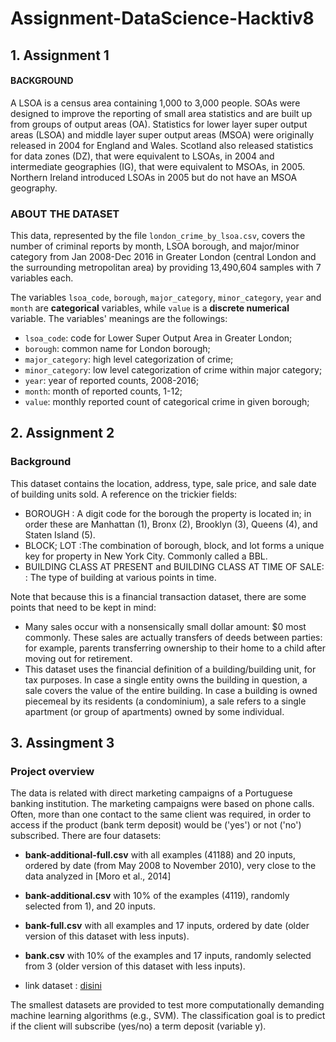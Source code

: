 # Assignment-DataScience-Hacktiv8
## 1. Assignment 1
#### BACKGROUND <a name='background'></a>
A LSOA is a census area containing 1,000 to 3,000 people. SOAs were designed to improve the reporting of small area statistics and are built up from groups of output areas
(OA). Statistics for lower layer super output areas (LSOA) and middle layer super output areas (MSOA) were 
originally released in 2004 for England and Wales. Scotland also released statistics for data zones (DZ), that 
were equivalent to LSOAs, in 2004 and intermediate geographies (IG),  that were equivalent to MSOAs, in 2005. 
Northern Ireland introduced LSOAs in 2005 but do not have an MSOA geography.

### ABOUT THE DATASET <a name='about_the_dataset'></a>
This data, represented by the file `london_crime_by_lsoa.csv`, covers the number of criminal reports by month, 
LSOA borough, and major/minor category from Jan 2008-Dec 2016 in Greater London (central London and the 
surrounding metropolitan area) by providing 13,490,604 samples with 7 variables 
each.

The variables `lsoa_code`, `borough`, `major_category`, `minor_category`, `year` and `month` are **categorical** 
variables, while `value` is a **discrete numerical** variable. The variables' meanings are the followings:

* `lsoa_code`: code for Lower Super Output Area in Greater London;
* `borough`: common name for London borough;
* `major_category`: high level categorization of crime;
* `minor_category`: low level categorization of crime within major category;
* `year`: year of reported counts, 2008-2016;
* `month`: month of reported counts, 1-12;
* `value`: monthly reported count of categorical crime in given borough;

## 2. Assignment 2
### Background

This dataset contains the location, address, type, sale price, and sale date of building units sold. A reference on the trickier fields:
* BOROUGH : A digit code for the borough the property is located in; in order these are Manhattan (1), Bronx (2), Brooklyn (3), Queens (4), and Staten Island (5).
* BLOCK; LOT :The combination of borough, block, and lot forms a unique key for property in New York City. Commonly called a BBL.
* BUILDING CLASS AT PRESENT and BUILDING CLASS AT TIME OF SALE: : The type of building at various points in time.


Note that because this is a financial transaction dataset, there are some points that need to be kept in mind:
* Many sales occur with a nonsensically small dollar amount: $0 most commonly. These sales are actually transfers of deeds between parties: for example, parents transferring ownership to their home to a child after moving out for retirement.
* This dataset uses the financial definition of a building/building unit, for tax purposes. In case a single entity owns the building in question, a sale covers the value of the entire building. In case a building is owned piecemeal by its residents (a condominium), a sale refers to a single apartment (or group of apartments) owned by some individual.

## 3. Assingment 3
### Project overview
The data is related with direct marketing campaigns of a Portuguese banking institution. The marketing campaigns were based on phone calls. Often, more than one contact to the same client was required, in order to access if the product (bank term deposit) would be ('yes') or not ('no') subscribed.
There are four datasets:
* <strong>bank-additional-full.csv</strong>  with all examples (41188) and 20 inputs, ordered by date (from May 2008 to November 2010), very close to the data analyzed in [Moro et al., 2014]
* <strong>bank-additional.csv</strong>  with 10% of the examples (4119), randomly selected from 1), and 20 inputs.
* <strong>bank-full.csv</strong>  with all examples and 17 inputs, ordered by date (older version of this dataset with less inputs).
* <strong>bank.csv</strong>  with 10% of the examples and 17 inputs, randomly selected from 3 (older version of this dataset with less inputs).

* link dataset : <a href="https://archive.ics.uci.edu/ml/datasets/Bank+Marketing"> disini</a>

The smallest datasets are provided to test more computationally demanding machine learning algorithms (e.g., SVM).
The classification goal is to predict if the client will subscribe (yes/no) a term deposit (variable y).
